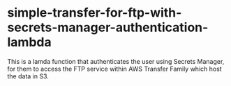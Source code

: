 # simple-transfer-for-ftp-with-secrets-manager-authentication-lambda

This is a lamda function that authenticates the user using Secrets Manager, for them to access the FTP service within AWS Transfer Family which host the data in S3.
